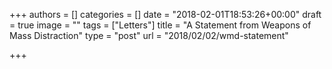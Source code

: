 +++
authors = []
categories = []
date = "2018-02-01T18:53:26+00:00"
draft = true
image = ""
tags = ["Letters"]
title = "A Statement from Weapons of Mass Distraction"
type = "post"
url = "2018/02/02/wmd-statement"

+++

